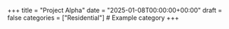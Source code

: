 +++
title = "Project Alpha"
date = "2025-01-08T00:00:00+00:00"
draft = false
categories = ["Residential"] # Example category
+++